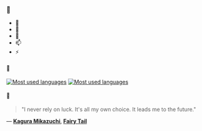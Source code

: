 ### 👋

- 🔭
- 🌱
- 💬
- 📫
- ⚡

#### 🧏

[![Most used languages](https://github-readme-stats-aynah.vercel.app/api/top-langs/?username=aynh&theme=solarized-dark&langs_count=6&layout=compact&hide_title=true)](https://github.com/anuraghazra/github-readme-stats#gh-dark-mode-only)
[![Most used languages](https://github-readme-stats-aynah.vercel.app/api/top-langs/?username=aynh&theme=solarized-light&langs_count=6&layout=compact&hide_title=true)](https://github.com/anuraghazra/github-readme-stats#gh-light-mode-only)

#### 💬

> "I never rely on luck. It's all my own choice. It leads me to the future."

&mdash; [**Kagura Mikazuchi**](https://myanimelist.net/character.php?q=Kagura%20Mikazuchi&cat=character), [**Fairy Tail**](https://myanimelist.net/search/all?q=Fairy%20Tail&cat=all)
